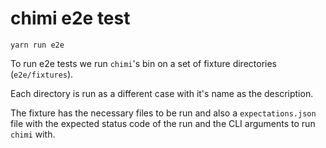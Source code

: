 # chimi e2e test


```
yarn run e2e
```

To run e2e tests we run `chimi`'s bin on a set of fixture directories (`e2e/fixtures`).

Each directory is run as a different case with it's name as the description.

The fixture has the necessary files to be run and also a `expectations.json` file with the expected status code of the run and the CLI arguments to run `chimi` with.
